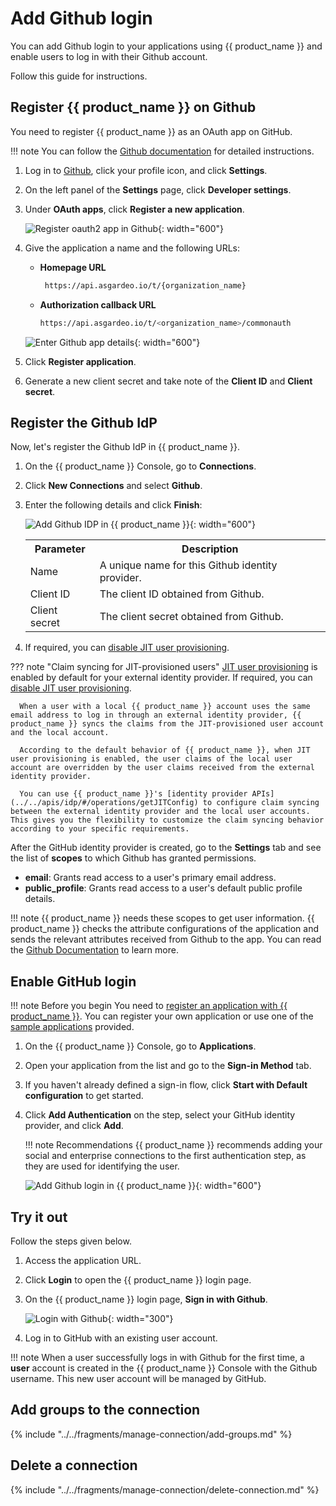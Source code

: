 # Add Github login

You can add Github login to your applications using {{ product_name }} and enable users to log in with their Github account.

Follow this guide for instructions.

## Register {{ product_name }} on Github

You need to register {{ product_name }} as an OAuth app on GitHub.

!!! note
    You can follow the [Github documentation](https://docs.github.com/en/developers/apps/building-oauth-apps/creating-an-oauth-app) for detailed instructions.

1. Log in to [Github](https://github.com/), click your profile icon, and click **Settings**.
2. On the left panel of the **Settings** page, click **Developer settings**.
3. Under **OAuth apps**, click **Register a new application**.

    ![Register oauth2 app in Github](../../../assets/img/guides/idp/github-idp/github-register-app.jpg){: width="600"}

4. Give the application a name and the following URLs:
    - **Homepage URL**
      ```bash 
       https://api.asgardeo.io/t/{organization_name}
      ```
    - **Authorization callback URL**
      ```bash
      https://api.asgardeo.io/t/<organization_name>/commonauth
      ```

    ![Enter Github app details](../../../assets/img/guides/idp/github-idp/github-app-info.jpg){: width="600"}

5. Click **Register application**.
6. Generate a new client secret and take note of the **Client ID** and **Client secret**.

## Register the Github IdP

Now, let's register the Github IdP in {{ product_name }}.

1. On the {{ product_name }} Console, go to **Connections**.
2. Click **New Connections** and select **Github**.
3. Enter the following details and click **Finish**:

    ![Add Github IDP in {{ product_name }}](../../../assets/img/guides/idp/github-idp/add-github-idp.png){: width="600"}

    <table>
      <tr>
        <th>Parameter</th>
        <th>Description</th>
      </tr>
      <tr>
        <td>Name</td>
        <td>A unique name for this Github identity provider.</td>
      </tr>
      <tr>
          <td>Client ID</td>
          <td>The client ID obtained from Github.</td>
      </tr>
      <tr>
          <td>Client secret</td>
          <td>The client secret obtained from Github.</td>
      </tr>
    </table>

4. If required, you can [disable JIT user provisioning](../../guides/authentication/jit-user-provisioning/).

??? note "Claim syncing for JIT-provisioned users"
      [JIT user provisioning](../../guides/authentication/jit-user-provisioning/) is enabled by default for your external identity provider. If required, you can [disable JIT user provisioning](../../guides/authentication/jit-user-provisioning/#disable-jit-user-provisioning).

      When a user with a local {{ product_name }} account uses the same email address to log in through an external identity provider, {{ product_name }} syncs the claims from the JIT-provisioned user account and the local account.

      According to the default behavior of {{ product_name }}, when JIT user provisioning is enabled, the user claims of the local user account are overridden by the user claims received from the external identity provider.

      You can use {{ product_name }}'s [identity provider APIs](../../apis/idp/#/operations/getJITConfig) to configure claim syncing between the external identity provider and the local user accounts. This gives you the flexibility to customize the claim syncing behavior according to your specific requirements.

After the GitHub identity provider is created, go to the **Settings** tab and see the list of **scopes** to which Github has granted permissions.

- **email**: Grants read access to a user's primary email address.
- **public_profile**: Grants read access to a user's default public profile details.  

!!! note
    {{ product_name }} needs these scopes to get user information. {{ product_name }} checks the attribute configurations of the application and sends the relevant attributes received from Github to the app. You can read the [Github Documentation](https://docs.github.com/en/developers/apps/building-oauth-apps/scopes-for-oauth-apps) to learn more.

## Enable GitHub login

!!! note Before you begin
    You need to [register an application with {{ product_name }}](../../guides/applications/). You can register your own application or use one of the [sample applications](../../get-started/try-samples/) provided.

1. On the {{ product_name }} Console, go to **Applications**.
2. Open your application from the list and go to the **Sign-in Method** tab.
3. If you haven't already defined a sign-in flow, click **Start with Default configuration** to get started.
4. Click **Add Authentication** on the step, select your GitHub identity provider, and click **Add**.

    !!! note Recommendations
        {{ product_name }} recommends adding your social and enterprise connections to the first authentication step, as they are used for identifying the user.

    ![Add Github login in {{ product_name }}](../../../assets/img/guides/idp/github-idp/add-github-federation-with-basic.png){: width="600"}

## Try it out

Follow the steps given below.

1. Access the application URL.

2. Click **Login** to open the {{ product_name }} login page.

3. On the {{ product_name }} login page, **Sign in with Github**.

    ![Login with Github](../../../assets/img/guides/idp/github-idp/sign-in-with-github.png){: width="300"}

4. Log in to GitHub with an existing user account.

!!! note
    When a user successfully logs in with Github for the first time, a **user** account is created in the {{ product_name }} Console with the Github username. This new user account will be managed by GitHub.

## Add groups to the connection

{% include "../../fragments/manage-connection/add-groups.md" %}

## Delete a connection

{% include "../../fragments/manage-connection/delete-connection.md" %}